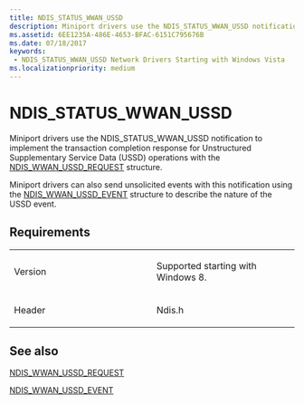 ```yaml
---
title: NDIS_STATUS_WWAN_USSD
description: Miniport drivers use the NDIS_STATUS_WWAN_USSD notification to implement the transaction completion response for Unstructured Supplementary Service Data (USSD) operations with the NDIS_WWAN_USSD_REQUEST structure.Miniport drivers can also send unsolicited events with this notification using the NDIS_WWAN_USSD_EVENT structure to describe the nature of the USSD event.
ms.assetid: 6EE1235A-486E-4653-BFAC-6151C795676B
ms.date: 07/18/2017
keywords:
 - NDIS_STATUS_WWAN_USSD Network Drivers Starting with Windows Vista
ms.localizationpriority: medium
---
```


# NDIS\_STATUS\_WWAN\_USSD


Miniport drivers use the NDIS\_STATUS\_WWAN\_USSD notification to implement the transaction completion response for Unstructured Supplementary Service Data (USSD) operations with the [NDIS\_WWAN\_USSD\_REQUEST](https://docs.microsoft.com/windows-hardware/drivers/ddi/ndiswwan/ns-ndiswwan-_ndis_wwan_ussd_request) structure.

Miniport drivers can also send unsolicited events with this notification using the [NDIS\_WWAN\_USSD\_EVENT](https://docs.microsoft.com/windows-hardware/drivers/ddi/ndiswwan/ns-ndiswwan-_ndis_wwan_ussd_event) structure to describe the nature of the USSD event.

Requirements
------------

<table>
<colgroup>
<col width="50%" />
<col width="50%" />
</colgroup>
<tbody>
<tr class="odd">
<td><p>Version</p></td>
<td><p>Supported starting with Windows 8.</p></td>
</tr>
<tr class="even">
<td><p>Header</p></td>
<td>Ndis.h</td>
</tr>
</tbody>
</table>

## See also


[NDIS\_WWAN\_USSD\_REQUEST](https://docs.microsoft.com/windows-hardware/drivers/ddi/ndiswwan/ns-ndiswwan-_ndis_wwan_ussd_request)

[NDIS\_WWAN\_USSD\_EVENT](https://docs.microsoft.com/windows-hardware/drivers/ddi/ndiswwan/ns-ndiswwan-_ndis_wwan_ussd_event)

 

 




